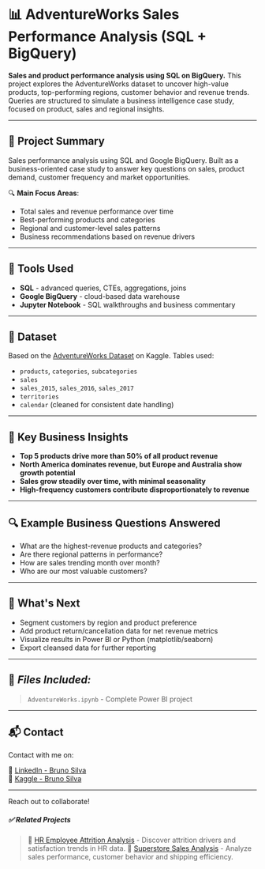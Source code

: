 # 📊 AdventureWorks Sales Performance Analysis (SQL + BigQuery)
**Sales and product performance analysis using SQL on BigQuery.**
This project explores the AdventureWorks dataset to uncover high-value products, top-performing regions, customer behavior and revenue trends. Queries are structured to simulate a business intelligence case study, focused on product, sales and regional insights.

---

## 📁 Project Summary

Sales performance analysis using SQL and Google BigQuery.
Built as a business-oriented case study to answer key questions on sales, product demand, customer frequency and market opportunities.

🔍 **Main Focus Areas**:
- Total sales and revenue performance over time
- Best-performing products and categories
- Regional and customer-level sales patterns
- Business recommendations based on revenue drivers

---

## 🧰 Tools Used
- **SQL** - advanced queries, CTEs, aggregations, joins
- **Google BigQuery** - cloud-based data warehouse
- **Jupyter Notebook** - SQL walkthroughs and business commentary

---

## 📁 Dataset
Based on the [AdventureWorks Dataset](https://www.kaggle.com/datasets/ukveteran/adventure-works?select=AdventureWorks_Products.csv) on Kaggle.
Tables used:
- `products`, `categories`, `subcategories`
- `sales`
- `sales_2015`, `sales_2016`, `sales_2017`
- `territories`
- `calendar` (cleaned for consistent date handling)

---

## 🧠 Key Business Insights
- **Top 5 products drive more than 50% of all product revenue**
- **North America dominates revenue, but Europe and Australia show growth potential**
- **Sales grow steadily over time, with minimal seasonality**
- **High-frequency customers contribute disproportionately to revenue**

---

## 🔍 Example Business Questions Answered
- What are the highest-revenue products and categories?
- Are there regional patterns in performance?
- How are sales trending month over month?
- Who are our most valuable customers?

---

## 🚀 What's Next
- Segment customers by region and product preference
- Add product return/cancellation data for net revenue metrics
- Visualize results in Power BI or Python (matplotlib/seaborn)
- Export cleansed data for further reporting

---

## 📎 ***Files Included:***
> `AdventureWorks.ipynb` - Complete Power BI project

---

## 📬 Contact
Contact with me on:  
  
📍 [LinkedIn - Bruno Silva](https://www.linkedin.com/in/brunosilva1297/)  
📍 [Kaggle - Bruno Silva](https://www.kaggle.com/patinhas)  

---

Reach out to collaborate!

##### ✅ _**Related Projects**_
> 📎 [HR Employee Attrition Analysis](https://github.com/brunopata/HR-Attrition-Analysis-PowerBI/tree/main) - Discover attrition drivers and satisfaction trends in HR data.
> 📎 [Superstore Sales Analysis](https://github.com/brunopata/Superstore-Sales-Analysis/tree/main) - Analyze sales performance, customer behavior and shipping efficiency.
